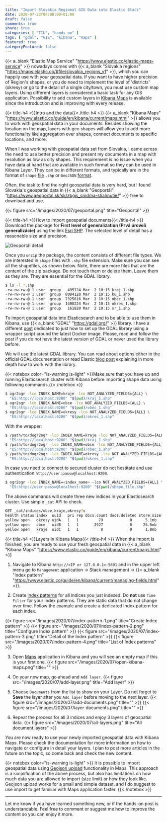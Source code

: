 ```yaml
---
title: "Import Slovakia Regional GIS Data into Elastic Stack"
date: 2020-07-23T08:00:00+01:00
draft: false
comments: true
share: true
categories: [ "TIL", "hands on" ]
tags: [ "gdal", "GIS", "kibana", "maps" ]
featured: true
categoryFeatured: false
---
```

{{< a_blank "Elastic Map Service" "https://www.elastic.co/elastic-maps-service" >}} nowadays comes with {{< a_blank "Slovakia regions"
"https://maps.elastic.co/#file/slovakia_regions_v1" >}}, which you can happily use with your geospatial data. If you want to have higher precision of Region's shapes, or you do need to implement the level of 'districts' (okresy) or go to the detail of a single city/town, you must use custom map layers.
Using different layers is considered a basic task for any GIS application. Possibility to add custom layers in
[Kibana Maps](https://www.elastic.co/guide/en/kibana/current/maps.html) is available since the introduction and is improving with every release.
<!--more-->

{{< title-h4 >}}Intro and the data{{< /title-h4 >}}
{{< a_blank "Kibana Maps" "https://www.elastic.co/guide/en/kibana/current/maps.html" >}} allows
you to work with geospatial data in your documents. Besides showing the location on the map, layers with geo shapes will allow you to add more
functionality like aggregation over shapes, connect documents to specific locations, and more.

When I was working with geospatial data set from Slovakia, I came across the need to use better precision and present my documents in a map with
resolution as low as city shapes. This requirement is no issue when you have data at hand that are available in such format so they can be used in Kibana Layer. They can be in different formats, and typically are in the format of `shape`
[file](https://doc.arcgis.com/en/arcgis-online/reference/shapefiles.htm) `.shp` or `GeoJSON`
[format](https://geojson.org/).

Often, the task to find the right geospatial data is very hard, but I found Slovakia's geospatial data in
{{< a_blank "Geoportál" "https://www.geoportal.sk/sk/zbgis_smd/na-stiahnutie/" >}} free to download and use.

{{< figure src="/images/2020/07/geoportal.png" title="Geoportál" >}}

{{< title-h4 >}}How to import geospatial documents{{< /title-h4 >}}
Download the package for **First level of generalization (Prvá úroveň generalizácie)** using the link
[Esri SHP](https://www.geoportal.sk/files/zbgis/na_stiahnutie/shp/ah_shp_1.zip). The selected level of detail has a reasonable size and precision.

![Geoportál detail](/images/2020/07/geoportal-detail.png)

Once you `unzip` the package, the content consists of different file types. We are interested in `shape` files with `.shp` file extension. Make sure you can see all the shapefiles, as shown below. Note, there are more files that are the content of the zip package. Do not touch them or delete them.
Leave them as they are. They are essential for the GDAL library.

```bash
$ ls -l *.shp
-rw-rw-rw-@ 1 user  group   495124 Mar  2 10:15 kraj_1.shp
-rw-rw-rw-@ 1 user  group  8084120 Mar  2 10:15 ku_1.shp
-rw-rw-rw-@ 1 user  group  7325616 Mar  2 10:15 obec_1.shp
-rw-rw-rw-@ 1 user  group  1400224 Mar  2 10:15 okres_1.shp
-rw-rw-rw-@ 1 user  group   161820 Mar  2 10:15 sr_1.shp
```

To import geospatial data into Elasticsearch and to be able to use them in Kibana, use {{< a_blank "GDAL" "https://gdal.org/" >}} library. I have a  different [post](/posts/2020/simple-gdal-setup-using-docker) dedicated to just how to set up the GDAL library using a wrapper script around the latest Docker image.
Please, read and follow the post if you do not have the latest version of GDAL or never used the library before.

We will use the latest GDAL library. You can read about options either in the official GDAL documentation or read Elastic
[blog post](https://www.elastic.co/blog/how-to-ingest-geospatial-data-into-elasticsearch-with-gdal) explaining in more depth how to work with the
library.

{{< notebox color="is-warning is-light" >}}Make sure that you have up and running Elasticsearch cluster with Kibana before importing shape data using
following commands.{{< /notebox >}}

```bash
$ ogr2ogr -lco INDEX_NAME=kraje -lco NOT_ANALYZED_FIELDS={ALL} \
  "ES:http://localhost:9200" "$(pwd)/kraj_1.shp"
$ ogr2ogr -lco INDEX_NAME=obce -lco NOT_ANALYZED_FIELDS={ALL} \
  "ES:http://localhost:9200" "$(pwd)/obec_1.shp"  
$ ogr2ogr -lco INDEX_NAME=okresy -lco NOT_ANALYZED_FIELDS={ALL} \
  "ES:http://localhost:9200" "$(pwd)/okres_1.shp"
```

With the wrapper:
```bash
$ /path/to/dogr2ogr -lco INDEX_NAME=kraje -lco NOT_ANALYZED_FIELDS={ALL} \ 
  "ES:http://localhost:9200" "$(pwd)/kraj_1.shp"
$ /path/to/dogr2ogr -lco INDEX_NAME=obce -lco NOT_ANALYZED_FIELDS={ALL} \
  "ES:http://localhost:9200" "$(pwd)/obec_1.shp"  
$ /path/to/dogr2ogr -lco INDEX_NAME=okresy -lco NOT_ANALYZED_FIELDS={ALL} \
  "ES:http://localhost:9200" "$(pwd)/okres_1.shp"
```

In case you need to connect to secured cluster do not hestitate and use authentication `http://user:passw@localhost:9200`.
```bash
$ ogr2ogr -lco INDEX_NAME=<index_name> -lco NOT_ANALYZED_FIELDS={ALL} \
  "ES:http://user:passw@localhost:9200" "$(pwd)/shape_file.shp"
```

The above commands will create three new indices in your Elasticsearch cluster. Use simple `_cat` API to check.
```bash
GET _cat/indices/obce,kraje,okresy?v
health status index  uuid   pri rep docs.count docs.deleted store.size pri.store.size
yellow open   okresy uidA   1   1         79            0      5.1mb          5.1mb
yellow open   obce   uidB   1   1       2927            0     26.5mb         26.5mb
yellow open   kraje  uidC   1   1          8            0      1.8mb          1.8mb
```

{{< title-h4 >}}Layers in Kibana Maps{{< /title-h4 >}}
When the import is finished, you are ready to use your fresh geospatial data in {{< a_blank "Kibana Maps" "https://www.elastic.co/guide/en/kibana/current/maps.html" >}}

1. Navigate to Kibana `http://<IP or 127.0.0.1>:5601` and in the upper left menu go to `Management` application -> Stack management -> {{< a_blank "Index pattern" "https://www.elastic.co/guide/en/kibana/current/managing-fields.html" >}}.

2. Create
   [Index patterns](https://www.elastic.co/guide/en/kibana/current/tutorial-define-index.html) for all indices you just indexed. Do **not** use `Time Filter` for your index patterns. They are static data that do not change over time. Follow the example and create a dedicated Index pattern for each index.

{{< figure src="/images/2020/07/index-pattern-1.png" title="Create Index pattern" >}}
{{< figure src="/images/2020/07/index-pattern-2.png" title="Configure Index pattern" >}}
{{< figure src="/images/2020/07/index-pattern-3.png" title="Detail of the Index pattern" >}}
{{< figure src="/images/2020/07/index-pattern-4.png" title="List of Index patterns" >}}

3. Open [Maps](https://www.elastic.co/guide/en/kibana/current/maps.html) application in Kibana and you will see an empty map if this is your first one. {{< figure src="/images/2020/07/open-kibana-maps.png" title="" >}}

4. On your new map, go ahead and `Add layer`.
   {{< figure src="/images/2020/07/add-layer.png" title="Add layer" >}}

5. Choose `Documents` from the list to show on your Layer. Do not forget to **Save** the layer after  you `Add layer` before moving to the next layer.
{{< figure src="/images/2020/07/add-documents.png" title="" >}}
{{< figure src="/images/2020/07/layer-documents.png" title="" >}}

6. Repeat the process for all 3 indices and enjoy 3 layers of geospatial data.
   {{< figure src="/images/2020/07/all-layers.png" title="All document layers" >}}

You are now ready to use your newly imported geospatial data with Kibana Maps. Please check the documentation for more information on how to navigate or configure in detail your layers. I plan to post more articles in the future on the topic, so come back and check the new content.

{{< notebox color="is-warning is-light" >}}
It is possible to import geospatial data using <a href="https://www.elastic.co/guide/en/kibana/current/geojson-upload.html">Geojson upload</a> functionality in Maps. This approach is a simplification of the above process, but also has limitations on how much data you are allowed to import (size limit) or how they look like. Geojson upload works for a small and simple dataset, and I do suggest to use import to get familiar with Maps application faster.
{{< /notebox >}}

----

Let me know if you have learned something new, or if the hands-on post is understandable. Feel free to comment or suggest me how to improve the content so you can enjoy it more.
